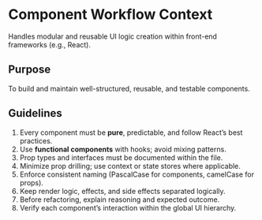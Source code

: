 # Component Workflow Context

Handles modular and reusable UI logic creation within front-end frameworks (e.g., React).

## Purpose
To build and maintain well-structured, reusable, and testable components.

## Guidelines
1. Every component must be **pure**, predictable, and follow React’s best practices.
2. Use **functional components** with hooks; avoid mixing patterns.
3. Prop types and interfaces must be documented within the file.
4. Minimize prop drilling; use context or state stores where applicable.
5. Enforce consistent naming (PascalCase for components, camelCase for props).
6. Keep render logic, effects, and side effects separated logically.
7. Before refactoring, explain reasoning and expected outcome.
8. Verify each component’s interaction within the global UI hierarchy.
